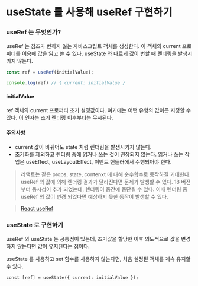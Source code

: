 # useState 를 사용해 useRef 구현하기

### useRef 는 무엇인가?

useRef 는 참조가 변하지 않는 자바스크립트 객체를 생성한다. 이 객체의 current 프로퍼티를 이용해 값을 읽고 쓸 수 있다. useState 와 다르게 값이 변할 때 렌더링을 발생시키지 않는다.

```js
const ref = useRef(initialValue);

console.log(ref) // { current: initialValue }
```

#### initialValue

ref 객체의 current 프로퍼티 초기 설정값이다. 여기에는 어떤 유형의 값이든 지정할 수 있다. 이 인자는 초기 렌더링 이후부터는 무시된다.

#### 주의사항

- current 값이 바뀌어도 state 처럼 렌더링을 발생시키지 않는다.
- 초기화를 제외하고 렌더링 중에 읽거나 쓰는 것이 권장되지 않는다. 읽거나 쓰는 작업은 useEffect, useLayoutEffect, 이벤트 핸들러에서 수행되어야 한다.

> 리액트는 같은 props, state, contenxt 에 대해 순수합수로 동작하길 기대한다. useRef 의 값에 의해 렌더링 결과가 달라진다면 문제가 발생할 수 있다.
> 18 버전부터 동시성이 추가 되었는데, 렌더링이 중간에 중단될 수 있다. 이때 렌더링 중 useRef 의 값이 변경 되었다면 예상하지 못한 동작이 발생할 수 있다.

>[React useRef](https://ko.react.dev/reference/react/useRef)

### useState 로 구현하기

useRef 와 useState 는 공통점이 있는데, 초기값을 할당한 이후 의도적으로 값을 변경하지 않는다면 값이 유지된다는 점이다.

useState 를 사용하고 set 함수를 사용하지 않는다면, 처음 설정된 객체를 계속 유지할 수 있다.

```
const [ref] = useState({ current: initialValue });
```